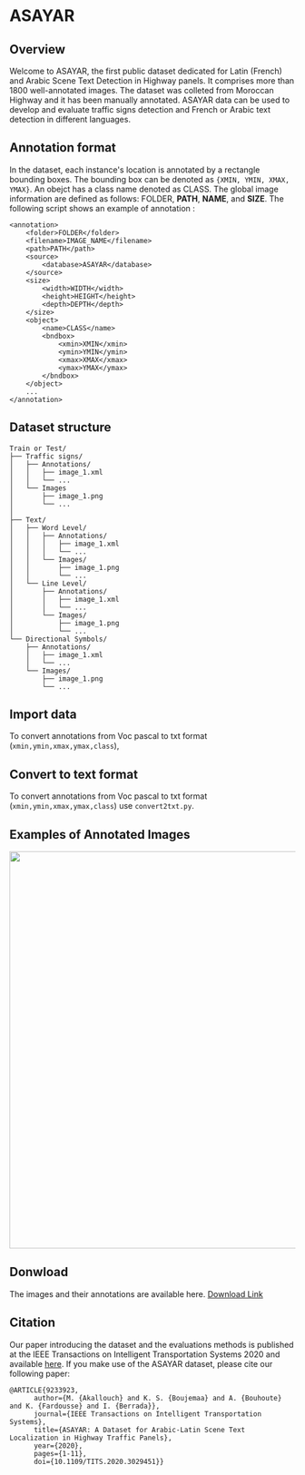 # ASAYAR

## Overview
Welcome to ASAYAR, the first public dataset dedicated for Latin (French) and Arabic Scene Text Detection in Highway panels. It comprises more than 1800 well-annotated images. The dataset was colleted from Moroccan Highway and it has been manually annotated. ASAYAR data can be used to develop and evaluate traffic signs detection and French or Arabic text detection in different languages.

## Annotation format
In the dataset, each instance's location is annotated by a rectangle bounding boxes. The bounding box can be denoted as `{XMIN, YMIN, XMAX, YMAX}`. An obejct has a class name denoted as CLASS. The global image information are defined as follows: FOLDER, **PATH**, **NAME**, and **SIZE**.
The following script shows an example of annotation : 
```
<annotation>
    <folder>FOLDER</folder>
    <filename>IMAGE_NAME</filename>
    <path>PATH</path>
    <source>
        <database>ASAYAR</database>
    </source>
    <size>
        <width>WIDTH</width>
        <height>HEIGHT</height>
        <depth>DEPTH</depth>
    </size>
    <object>
        <name>CLASS</name>
        <bndbox>
            <xmin>XMIN</xmin>
            <ymin>YMIN</ymin>
            <xmax>XMAX</xmax>
            <ymax>YMAX</ymax>
        </bndbox>
    </object>
    ...
</annotation>
```

## Dataset structure
```
Train or Test/
├── Traffic signs/
│   ├── Annotations/
│   │   ├── image_1.xml
│   │   └── ...
│   └── Images
│       ├── image_1.png
│       └── ...
│       
├── Text/
│   ├── Word Level/
│   │   ├── Annotations/
│   │   │   ├── image_1.xml
│   │   │   └── ...
│   │   └── Images/
│   │       ├── image_1.png
│   │       └── ...
│   └── Line Level/
│       ├── Annotations/
│       │   ├── image_1.xml
│       │   └── ...
│       └── Images/
│           ├── image_1.png
│           └── ...
└── Directional Symbols/
    ├── Annotations/
    │   ├── image_1.xml
    │   └── ...
    └── Images/
        ├── image_1.png
        └── ...
```

## Import data
To convert annotations from Voc pascal to txt format (`xmin,ymin,xmax,ymax,class`),


## Convert to text format
To convert annotations from Voc pascal to txt format (`xmin,ymin,xmax,ymax,class`) use `convert2txt.py`.

## Examples of Annotated Images
<img src="https://vcar.github.io/ASAYAR/images/image_895.png" width="700">

## Donwload
The images and their annotations are available here. [Download Link](https://vcar.github.io/ASAYAR/)

## Citation
Our paper introducing the dataset and the evaluations methods is published at the IEEE Transactions on Intelligent Transportation Systems 2020 and available [here](https://ieeexplore.ieee.org/document/9233923). If you make use of the ASAYAR dataset, please cite our following paper:

```
@ARTICLE{9233923,
      author={M. {Akallouch} and K. S. {Boujemaa} and A. {Bouhoute} and K. {Fardousse} and I. {Berrada}},
      journal={IEEE Transactions on Intelligent Transportation Systems}, 
      title={ASAYAR: A Dataset for Arabic-Latin Scene Text Localization in Highway Traffic Panels}, 
      year={2020},
      pages={1-11},
      doi={10.1109/TITS.2020.3029451}} 

```


